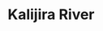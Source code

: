 ---
title: "Kalijira River"
title_bn: "কালিজিরা নদী"
description: "Kalijira river starts from the Sugandha river. It covers Barisal"
---